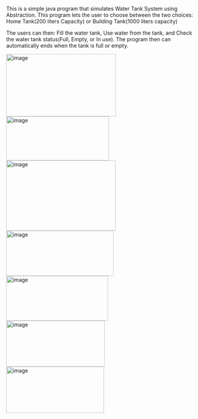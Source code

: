 This is a simple java program that simulates Water Tank System using Abstraction.
This program lets the user to choose between the two choices:
Home Tank(200 liters Capacity) or Building Tank(1000 liters capacity)

The users can then:
Fill the water tank,
Use water from the tank,
and Check the water tank status(Full, Empty, or In use).
The program then can automatically ends when the tank is full or empty.

<img width="294" height="167" alt="image" src="https://github.com/user-attachments/assets/d400ca5e-de7a-4d03-840e-cbb944f10f07" />
<img width="275" height="118" alt="image" src="https://github.com/user-attachments/assets/26e3bf27-8844-4b4f-863c-e4ce394bde65" />
<img width="293" height="188" alt="image" src="https://github.com/user-attachments/assets/95f86ce1-6011-4f2a-867d-0561ca9ec1d4" />
<img width="288" height="121" alt="image" src="https://github.com/user-attachments/assets/6ed4dbdd-efe7-4c95-95fd-8d351e2a9915" />
<img width="273" height="120" alt="image" src="https://github.com/user-attachments/assets/0710f27a-65f6-42ef-a29f-505d5a6efad0" />
<img width="264" height="123" alt="image" src="https://github.com/user-attachments/assets/b26726d0-6ed6-4a31-b7d6-daa74e70be98" />
<img width="262" height="124" alt="image" src="https://github.com/user-attachments/assets/7588c41c-d735-4186-a01b-ee0916dffd91" />
